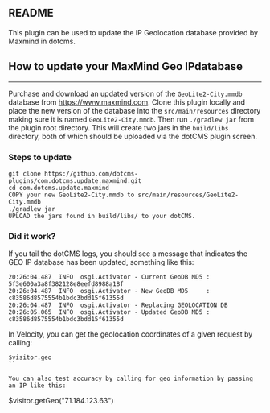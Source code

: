 
README
------

This plugin can be used to update the IP Geolocation database provided by Maxmind in dotcms.


## How to update your MaxMind Geo IPdatabase
-------------------------


Purchase and download an updated version of the `GeoLite2-City.mmdb` database from https://www.maxmind.com.  Clone this plugin locally and place the new version of the database into the `src/main/resources` directory making sure it is named `GeoLite2-City.mmdb`.  Then run  `./gradlew jar` from the plugin root directory.   This will create two jars in the `build/libs` directory, both of which should be uploaded via the dotCMS plugin screen.


### Steps to update

```
git clone https://github.com/dotcms-plugins/com.dotcms.update.maxmind.git
cd com.dotcms.update.maxmind
COPY your new GeoLite2-City.mmdb to src/main/resources/GeoLite2-City.mmdb
./gradlew jar
UPLOAD the jars found in build/libs/ to your dotCMS.
```


### Did it work?

If you tail the dotCMS logs, you should see a message that indicates the GEO IP database has been updated, something like this:
```
20:26:04.487  INFO  osgi.Activator - Current GeoDB MD5 : 5f3e600a3a8f382128e8eefd8988a18f
20:26:04.487  INFO  osgi.Activator - New GeoDB MD5     : c83586d8575554b1bdc3bdd15f61355d
20:26:04.487  INFO  osgi.Activator - Replacing GEOLOCATION DB
20:26:05.065  INFO  osgi.Activator - Updated GeoDB MD5 : c83586d8575554b1bdc3bdd15f61355d
```

In Velocity, you can get the geolocation coordinates of a given request by calling:
```
$visitor.geo
``

You can also test accuracy by calling for geo information by passing an IP like this:

```
$visitor.getGeo("71.184.123.63")
```
